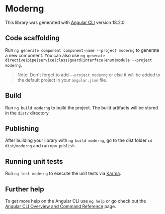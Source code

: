# Moderng

This library was generated with [Angular CLI](https://github.com/angular/angular-cli) version 18.2.0.

## Code scaffolding

Run `ng generate component component-name --project moderng` to generate a new component. You can also use `ng generate directive|pipe|service|class|guard|interface|enum|module --project moderng`.
> Note: Don't forget to add `--project moderng` or else it will be added to the default project in your `angular.json` file. 

## Build

Run `ng build moderng` to build the project. The build artifacts will be stored in the `dist/` directory.

## Publishing

After building your library with `ng build moderng`, go to the dist folder `cd dist/moderng` and run `npm publish`.

## Running unit tests

Run `ng test moderng` to execute the unit tests via [Karma](https://karma-runner.github.io).

## Further help

To get more help on the Angular CLI use `ng help` or go check out the [Angular CLI Overview and Command Reference](https://angular.dev/tools/cli) page.

